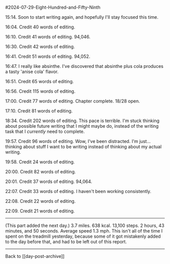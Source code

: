 #2024-07-29-Eight-Hundred-and-Fifty-Ninth

15:14.  Soon to start writing again, and hopefully I'll stay focused this time.

16:04.  Credit 40 words of editing.

16:10.  Credit 41 words of editing.  94,046.

16:30.  Credit 42 words of editing.

16:41.  Credit 51 words of editing.  94,052.

16:47.  I really like absinthe.  I've discovered that absinthe plus cola produces a tasty 'anise cola' flavor.

16:51.  Credit 65 words of editing.

16:56.  Credit 115 words of editing.

17:00.  Credit 77 words of editing.  Chapter complete.  18/28 open.

17:10.  Credit 81 words of editing.

18:34.  Credit 202 words of editing.  This pace is terrible.  I'm stuck thinking about possible future writing that I might maybe do, instead of the writing task that I *currently* need to complete.

19:57.  Credit 96 words of editing.  Wow, I've been distracted.  I'm just...  thinking about stuff I want to be writing instead of thinking about my actual writing.

19:58.  Credit 24 words of editing.

20:00.  Credit 82 words of editing.

20:01.  Credit 37 words of editing.  94,064.

22:07.  Credit 33 words of editing.  I haven't been working consistently.

22:08.  Credit 22 words of editing.

22:09.  Credit 21 words of editing.

---
(This part added the next day.)  3.7 miles.  638 kcal.  13,100 steps.  2 hours, 43 minutes, and 50 seconds.  Average speed 1.3 mph.  This isn't all of the time I spent on the treadmill yesterday, because some of it got mistakenly added to the day before that, and had to be left out of this report.

---
Back to [[day-post-archive]]